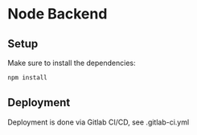 # Node Backend

## Setup
Make sure to install the dependencies:

```bash
npm install
```

## Deployment

Deployment is done via Gitlab CI/CD, see .gitlab-ci.yml
